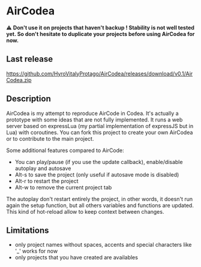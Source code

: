 # AirCodea

:warning: **Don't use it on projects that haven't backup ! Stability is not well tested yet. So don't hesitate to duplicate your projects before using AirCodea for now.**

## Last release

https://github.com/HyroVitalyProtago/AirCodea/releases/download/v0.1/AirCodea.zip

## Description
AirCodea is my attempt to reproduce AirCode in Codea.
It's actually a prototype with some ideas that are not fully implemented.
It runs a web server based on expressLua (my partial implementation of expressJS but in Lua) with coroutines.
You can fork this project to create your own AirCodea or to contribute to the main project.

Some additional features compared to AirCode:
- You can play/pause (if you use the update callback), enable/disable autoplay and autosave
- Alt-s to save the project (only useful if autosave mode is disabled)
- Alt-r to restart the project
- Alt-w to remove the current project tab

The autoplay don't restart entirely the project, in other words, it doesn't run again the setup function, but all others variables and functions are updated. This kind of hot-reload allow to keep context between changes.

## Limitations
- only project names without spaces, accents and special characters like '_' works for now
- only projects that you have created are availables

